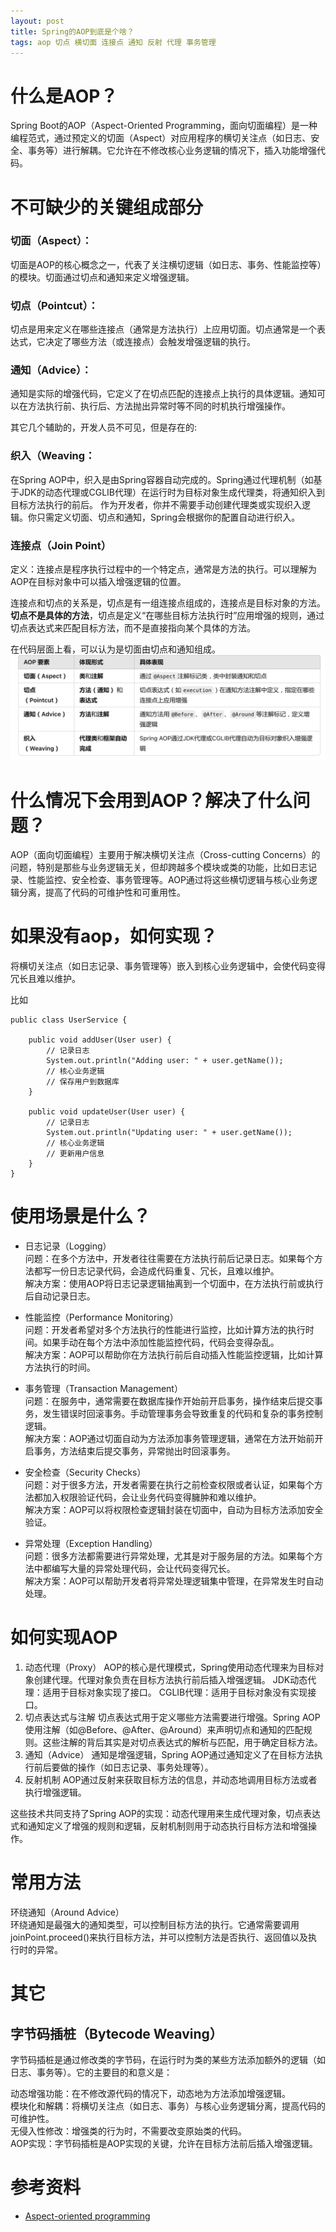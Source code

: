 ```yaml
---
layout: post
title: Spring的AOP到底是个啥？
tags: aop 切点 横切面 连接点 通知 反射 代理 事务管理
---
```

# 什么是AOP？
Spring Boot的AOP（Aspect-Oriented Programming，面向切面编程）是一种编程范式，通过预定义的切面（Aspect）对应用程序的横切关注点（如日志、安全、事务等）进行解耦。它允许在不修改核心业务逻辑的情况下，插入功能增强代码。
# 不可缺少的关键组成部分
### 切面（Aspect）：
切面是AOP的核心概念之一，代表了关注横切逻辑（如日志、事务、性能监控等）的模块。切面通过切点和通知来定义增强逻辑。
### 切点（Pointcut）：
切点是用来定义在哪些连接点（通常是方法执行）上应用切面。切点通常是一个表达式，它决定了哪些方法（或连接点）会触发增强逻辑的执行。
### 通知（Advice）：
通知是实际的增强代码，它定义了在切点匹配的连接点上执行的具体逻辑。通知可以在方法执行前、执行后、方法抛出异常时等不同的时机执行增强操作。

其它几个辅助的，开发人员不可见，但是存在的:
### 织入（Weaving：
在Spring AOP中，织入是由Spring容器自动完成的。Spring通过代理机制（如基于JDK的动态代理或CGLIB代理）在运行时为目标对象生成代理类，将通知织入到目标方法执行的前后。
作为开发者，你并不需要手动创建代理类或实现织入逻辑。你只需定义切面、切点和通知，Spring会根据你的配置自动进行织入。

### 连接点（Join Point）
定义：连接点是程序执行过程中的一个特定点，通常是方法的执行。可以理解为AOP在目标对象中可以插入增强逻辑的位置。

连接点和切点的关系是，切点是有一组连接点组成的，连接点是目标对象的方法。  
**切点不是具体的方法**，切点是定义“在哪些目标方法执行时”应用增强的规则，通过切点表达式来匹配目标方法，而不是直接指向某个具体的方法。


在代码层面上看，可以认为是切面由切点和通知组成。
![具体表现](/img/aop.png)


# 什么情况下会用到AOP？解决了什么问题？

AOP（面向切面编程）主要用于解决横切关注点（Cross-cutting Concerns）的问题，特别是那些与业务逻辑无关，但却跨越多个模块或类的功能，比如日志记录、性能监控、安全检查、事务管理等。AOP通过将这些横切逻辑与核心业务逻辑分离，提高了代码的可维护性和可重用性。

# 如果没有aop，如何实现？

将横切关注点（如日志记录、事务管理等）嵌入到核心业务逻辑中，会使代码变得冗长且难以维护。

比如  
```
public class UserService {

    public void addUser(User user) {
        // 记录日志
        System.out.println("Adding user: " + user.getName());
        // 核心业务逻辑
        // 保存用户到数据库
    }

    public void updateUser(User user) {
        // 记录日志
        System.out.println("Updating user: " + user.getName());
        // 核心业务逻辑
        // 更新用户信息
    }
}

```

# 使用场景是什么？

- 日志记录（Logging）  
问题：在多个方法中，开发者往往需要在方法执行前后记录日志。如果每个方法都写一份日志记录代码，会造成代码重复、冗长，且难以维护。  
解决方案：使用AOP将日志记录逻辑抽离到一个切面中，在方法执行前或执行后自动记录日志。

- 性能监控（Performance Monitoring）  
问题：开发者希望对多个方法执行的性能进行监控，比如计算方法的执行时间。如果手动在每个方法中添加性能监控代码，代码会变得杂乱。  
解决方案：AOP可以帮助你在方法执行前后自动插入性能监控逻辑，比如计算方法执行的时间。


- 事务管理（Transaction Management）  
问题：在服务中，通常需要在数据库操作开始前开启事务，操作结束后提交事务，发生错误时回滚事务。手动管理事务会导致重复的代码和复杂的事务控制逻辑。  
解决方案：AOP通过切面自动为方法添加事务管理逻辑，通常在方法开始前开启事务，方法结束后提交事务，异常抛出时回滚事务。

- 安全检查（Security Checks）  
问题：对于很多方法，开发者需要在执行之前检查权限或者认证，如果每个方法都加入权限验证代码，会让业务代码变得臃肿和难以维护。  
解决方案：AOP可以将权限检查逻辑封装在切面中，自动为目标方法添加安全验证。

- 异常处理（Exception Handling）  
问题：很多方法都需要进行异常处理，尤其是对于服务层的方法。如果每个方法中都编写大量的异常处理代码，会让代码变得冗长。  
解决方案：AOP可以帮助开发者将异常处理逻辑集中管理，在异常发生时自动处理。 


# 如何实现AOP

1. 动态代理（Proxy）
AOP的核心是代理模式，Spring使用动态代理来为目标对象创建代理。代理对象负责在目标方法执行前后插入增强逻辑。
JDK动态代理：适用于目标对象实现了接口。
CGLIB代理：适用于目标对象没有实现接口。
2. 切点表达式与注解
切点表达式用于定义哪些方法需要进行增强。Spring AOP使用注解（如@Before、@After、@Around）来声明切点和通知的匹配规则。这些注解的背后其实是对切点表达式的解析与匹配，用于确定目标方法。
3. 通知（Advice）
通知是增强逻辑，Spring AOP通过通知定义了在目标方法执行前后要做的操作（如日志记录、事务处理等）。
4. 反射机制
AOP通过反射来获取目标方法的信息，并动态地调用目标方法或者执行增强逻辑。  

这些技术共同支持了Spring AOP的实现：动态代理用来生成代理对象，切点表达式和通知定义了增强的规则和逻辑，反射机制则用于动态执行目标方法和增强操作。


# 常用方法

环绕通知（Around Advice）  
环绕通知是最强大的通知类型，可以控制目标方法的执行。它通常需要调用joinPoint.proceed()来执行目标方法，并可以控制方法是否执行、返回值以及执行时的异常。

# 其它

## 字节码插桩（Bytecode Weaving）  
字节码插桩是通过修改类的字节码，在运行时为类的某些方法添加额外的逻辑（如日志、事务等）。它的主要目的和意义是：

动态增强功能：在不修改源代码的情况下，动态地为方法添加增强逻辑。  
模块化和解耦：将横切关注点（如日志、事务）与核心业务逻辑分离，提高代码的可维护性。  
无侵入性修改：增强类的行为时，不需要改变原始类的代码。  
AOP实现：字节码插桩是AOP实现的关键，允许在目标方法前后插入增强逻辑。

# 参考资料
- [Aspect-oriented programming](https://en.wikipedia.org/wiki/Aspect-oriented_programming)